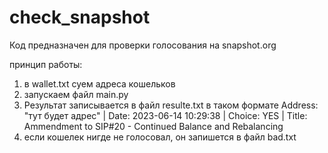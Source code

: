 # check_snapshot

Код предназначен для проверки голосования на snapshot.org

принцип работы: 
1. в wallet.txt суем адреса кошельков
2. запускаем файл main.py
3. Результат записывается в файл resulte.txt
в таком формате Address: "тут будет адрес" | Date: 2023-06-14 10:29:38 | Choice: YES | Title: Ammendment to SIP#20 - Continued Balance and Rebalancing
4. если кошелек нигде не голосовал, он запишется в файл bad.txt
